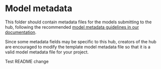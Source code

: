 # Model metadata

This folder should contain metadata files for the models submitting to the hub, following the recommended [model metadata guidelines in our documentation](https://hubdocs.readthedocs.io/en/latest/format/model-metadata.html).

Since some metadata fields may be specific to this hub, creators of the hub are encouraged to modify the template model metadata file so that it is a valid model metadata file for your project.

Test README change
